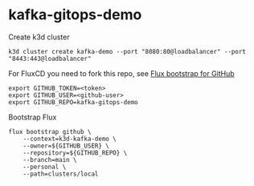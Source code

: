 # kafka-gitops-demo


Create k3d cluster
```
k3d cluster create kafka-demo --port "8080:80@loadbalancer" --port "8443:443@loadbalancer"
```

For FluxCD you need to fork this repo, see [Flux bootstrap for GitHub](https://fluxcd.io/flux/installation/bootstrap/github/)
```
export GITHUB_TOKEN=<token>
export GITHUB_USER=<github-user>
export GITHUB_REPO=kafka-gitops-demo
```

Bootstrap Flux
```
flux bootstrap github \
    --context=k3d-kafka-demo \
    --owner=${GITHUB_USER} \
    --repository=${GITHUB_REPO} \
    --branch=main \
    --personal \
    --path=clusters/local
```
